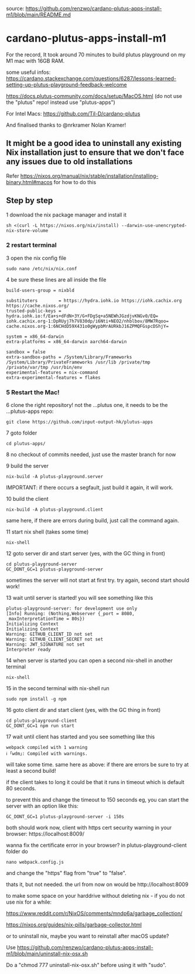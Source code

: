 source: https://github.com/renzwo/cardano-plutus-apps-install-m1/blob/main/README.md

# cardano-plutus-apps-install-m1
For the record, It took around 70 minutes to build plutus playground on my M1 mac with 16GB RAM.

some useful infos:
https://cardano.stackexchange.com/questions/6287/lessons-learned-setting-up-plutus-playground-feedback-welcome

https://docs.plutus-community.com/docs/setup/MacOS.html (do not use the "plutus" repo! instead use "plutus-apps")

For Intel Macs: https://github.com/Til-D/cardano-plutus

And finalised thanks to @nrkramer Nolan Kramer!

## It might be a good idea to uninstall any existing Nix installation just to ensure that we don't face any issues due to old installations

Refer https://nixos.org/manual/nix/stable/installation/installing-binary.html#macos for how to do this

## Step by step

1 download the nix package manager and install it
```
sh <(curl -L https://nixos.org/nix/install) --darwin-use-unencrypted-nix-store-volume
```
### 2  restart terminal

3 open the nix config file
```console
sudo nano /etc/nix/nix.conf
```
4 be sure these lines are all inside the file
```
build-users-group = nixbld

substituters        = https://hydra.iohk.io https://iohk.cachix.org https://cache.nixos.org/
trusted-public-keys = hydra.iohk.io:f/Ea+s+dFdN+3Y/G+FDgSq+a5NEWhJGzdjvKNGv0/EQ= iohk.cachix.org-1:DpRUyj7h7V830dp/i6Nti+NEO2/nhblbov/8MW7Rqoo= cache.nixos.org-1:6NCHdD59X431o0gWypbMrAURkbJ16ZPMQFGspcDShjY=

system = x86_64-darwin
extra-platforms = x86_64-darwin aarch64-darwin

sandbox = false
extra-sandbox-paths = /System/Library/Frameworks /System/Library/PrivateFrameworks /usr/lib /private/tmp /private/var/tmp /usr/bin/env
experimental-features = nix-command
extra-experimental-features = flakes

```
### 5 Restart the Mac!

6 clone the right repository! not the ...plutus one, it needs to be the ...plutus-apps repo:
```
git clone https://github.com/input-output-hk/plutus-apps
```
7 goto folder
```
cd plutus-apps/
```
8 no checkout of commits needed, just use the master branch for now

9 build the server
```
nix-build -A plutus-playground.server

```
IMPORTANT: if there occurs a segfault, just build it again, it will work.

10 build the client
```
nix-build -A plutus-playground.client
```
same here, if there are errors during build, just call the command again.

11 start nix shell (takes some time)
```
nix-shell
```
12 goto server dir and start server (yes, with the GC thing in front)
```
cd plutus-playground-server
GC_DONT_GC=1 plutus-playground-server
```
sometimes the server will not start at first try. try again, second start should work!

13 wait until server is started! you will see something like this
```
plutus-playground-server: for development use only
[Info] Running: (Nothing,Webserver {_port = 8080, _maxInterpretationTime = 80s})
Initializing Context
Initializing Context
Warning: GITHUB_CLIENT_ID not set
Warning: GITHUB_CLIENT_SECRET not set
Warning: JWT_SIGNATURE not set
Interpreter ready
```
14 when server is started you can open a second nix-shell in another terminal
```
nix-shell
```
15 in the second terminal with nix-shell run
```
sudo npm install -g npm
```
16 goto client dir and start client (yes, with the GC thing in front)
```
cd plutus-playground-client
GC_DONT_GC=1 npm run start
```
17 wait until client has started and you see something like this
```
webpack compiled with 1 warning
ℹ ｢wdm｣: Compiled with warnings.
```
will take some time. same here as above: if there are errors be sure to try at least a second build!

if the client takes to long it could be that it runs in timeout which is default 80 seconds.

to prevent this and change the timeout to 150 seconds eg, you can start the server with an option like this:
```
GC_DONT_GC=1 plutus-playground-server -i 150s
```


both should work now, client with https cert security warning in your browser: https://localhost:8009/

wanna fix the certificate error in your browser? in plutus-playground-client folder do
```
nano webpack.config.js
```
and change the "https" flag from "true" to "false".

thats it, but not needed. the url from now on would be http://localhost:8009



to make some space on your harddrive without deleting nix - if you do not use nix for a while:

https://www.reddit.com/r/NixOS/comments/mndp6a/garbage_collection/

https://nixos.org/guides/nix-pills/garbage-collector.html


or to uninstall nix, maybe you want to reinstall after macOS update?

Use https://github.com/renzwo/cardano-plutus-apps-install-m1/blob/main/uninstall-nix-osx.sh 

Do a "chmod 777 uninstall-nix-osx.sh" before using it with "sudo".
